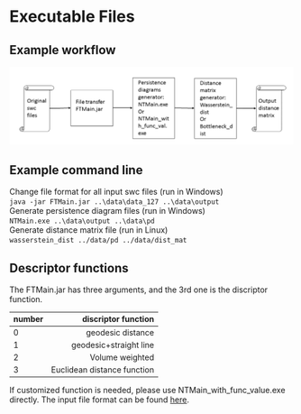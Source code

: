 
# Executable Files

## Example workflow
![alt tag](https://github.com/Nevermore520/NeuronTools/blob/master/img/executables.png)

## Example command line
Change file format for all input swc files (run in Windows) <br/>
`java -jar FTMain.jar ..\data\data_127 ..\data\output` <br/>
Generate persistence diagram files (run in Windows) <br/>
`NTMain.exe ..\data\output ..\data\pd` <br/>
Generate distance matrix file (run in Linux)<br/>
`wasserstein_dist ../data/pd ../data/dist_mat`

## Descriptor functions
The FTMain.jar has three arguments, and the 3rd one is the discriptor function.

| number        | discriptor function        |
| ------------- | --------------------------:|
| 0             | geodesic distance          |
| 1             | geodesic+straight line     |
| 2             | Volume weighted            |
| 3             | Euclidean distance function|

If customized function is needed, please use NTMain_with_func_value.exe directly. The input file format can be found [here](https://github.com/Nevermore520/NeuronTools/tree/master/CPP/src_with_func_value#input-file-format).
